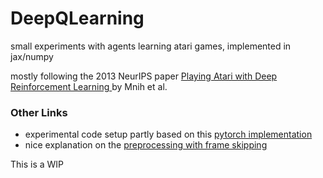 # DeepQLearning
small experiments with agents learning atari games, implemented in jax/numpy


mostly following the 2013 NeurIPS paper [Playing Atari with Deep Reinforcement Learning
](https://arxiv.org/abs/1312.5602) by Mnih et al.

### Other Links

- experimental code setup partly based on this [pytorch implementation](https://github.com/philtabor/Youtube-Code-Repository/tree/master/ReinforcementLearning/DeepQLearning)
- nice explanation on the [preprocessing with frame skipping](https://danieltakeshi.github.io/2016/11/25/frame-skipping-and-preprocessing-for-deep-q-networks-on-atari-2600-games/)


This is a WIP